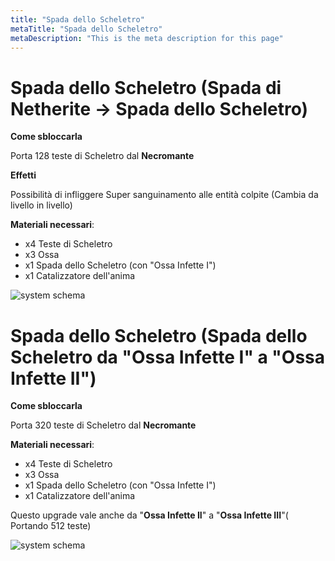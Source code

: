 ```yaml
---
title: "Spada dello Scheletro"
metaTitle: "Spada dello Scheletro"
metaDescription: "This is the meta description for this page"
---
```

# Spada dello Scheletro (Spada di Netherite -> Spada dello Scheletro)

**Come sbloccarla**

Porta 128 teste di Scheletro dal **Necromante**

**Effetti**

Possibilità di infliggere Super sanguinamento alle entità colpite (Cambia da livello in livello)

**Materiali necessari**:
- x4 Teste di Scheletro
- x3 Ossa
- x1 Spada dello Scheletro (con "Ossa Infette I")
- x1 Catalizzatore dell'anima

![system schema](https://i.imgur.com/pw2fYiQ.png)

# Spada dello Scheletro (Spada dello Scheletro da "Ossa Infette I" a "Ossa Infette II")

**Come sbloccarla**

Porta 320 teste di Scheletro dal **Necromante**

**Materiali necessari**:
- x4 Teste di Scheletro
- x3 Ossa
- x1 Spada dello Scheletro (con "Ossa Infette I")
- x1 Catalizzatore dell'anima

Questo upgrade vale anche da "**Ossa Infette II**" a "**Ossa Infette III**"( Portando 512 teste)

![system schema](https://i.imgur.com/U9YpmQV.png)
